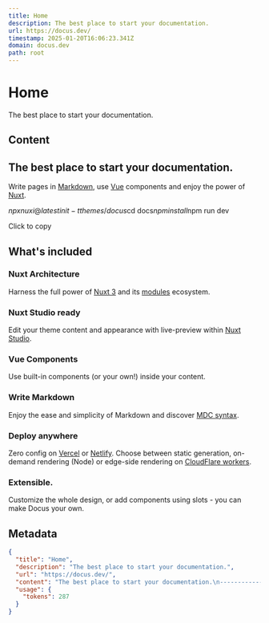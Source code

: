 ```yaml
---
title: Home
description: The best place to start your documentation.
url: https://docus.dev/
timestamp: 2025-01-20T16:06:23.341Z
domain: docus.dev
path: root
---
```


# Home


The best place to start your documentation.


## Content

The best place to start your documentation.
-------------------------------------------

Write pages in [Markdown](https://content.nuxtjs.org/), use [Vue](https://vuejs.org/) components and enjoy the power of [Nuxt](https://nuxt.com/).

$npx nuxi@latest init -t themes/docus$cd docs$npm install$npm run dev

Click to copy

What's included
---------------

### Nuxt Architecture

Harness the full power of [Nuxt 3](https://v3.nuxtjs.org/) and its [modules](https://modules.nuxtjs.org/) ecosystem.

### Nuxt Studio ready

Edit your theme content and appearance with live-preview within [Nuxt Studio](https://nuxt.studio/).

### Vue Components

Use built-in components (or your own!) inside your content.

### Write Markdown

Enjoy the ease and simplicity of Markdown and discover [MDC syntax](https://content.nuxtjs.org/guide/writing/mdc).

### Deploy anywhere

Zero config on [Vercel](https://vercel.com/) or [Netlify](https://netlify.com/). Choose between static generation, on-demand rendering (Node) or edge-side rendering on [CloudFlare workers](https://workers.cloudflare.com/).

### Extensible.

Customize the whole design, or add components using slots - you can make Docus your own.

## Metadata

```json
{
  "title": "Home",
  "description": "The best place to start your documentation.",
  "url": "https://docus.dev/",
  "content": "The best place to start your documentation.\n-------------------------------------------\n\nWrite pages in [Markdown](https://content.nuxtjs.org/), use [Vue](https://vuejs.org/) components and enjoy the power of [Nuxt](https://nuxt.com/).\n\n$npx nuxi@latest init -t themes/docus$cd docs$npm install$npm run dev\n\nClick to copy\n\nWhat's included\n---------------\n\n### Nuxt Architecture\n\nHarness the full power of [Nuxt 3](https://v3.nuxtjs.org/) and its [modules](https://modules.nuxtjs.org/) ecosystem.\n\n### Nuxt Studio ready\n\nEdit your theme content and appearance with live-preview within [Nuxt Studio](https://nuxt.studio/).\n\n### Vue Components\n\nUse built-in components (or your own!) inside your content.\n\n### Write Markdown\n\nEnjoy the ease and simplicity of Markdown and discover [MDC syntax](https://content.nuxtjs.org/guide/writing/mdc).\n\n### Deploy anywhere\n\nZero config on [Vercel](https://vercel.com/) or [Netlify](https://netlify.com/). Choose between static generation, on-demand rendering (Node) or edge-side rendering on [CloudFlare workers](https://workers.cloudflare.com/).\n\n### Extensible.\n\nCustomize the whole design, or add components using slots - you can make Docus your own.",
  "usage": {
    "tokens": 287
  }
}
```
